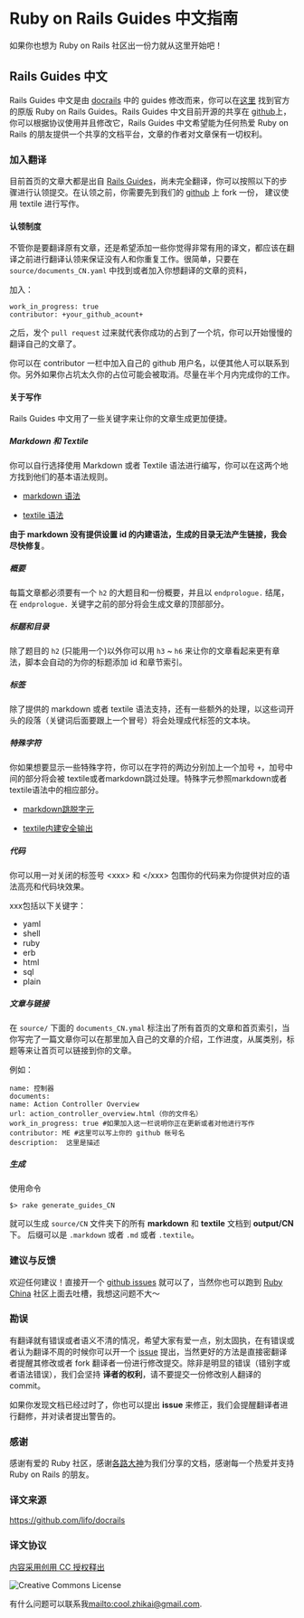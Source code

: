 # Ruby on Rails Guides 中文指南

如果你也想为 Ruby on Rails 社区出一份力就从这里开始吧！
 
## Rails Guides 中文
 
Rails Guides 中文是由 [docrails](https://github.com/lifo/docrails) 中的 guides 修改而来，你可以在[这里](http://guides.rubyonrails.org) 找到官方的原版 Ruby on Rails Guides。Rails Guides 中文目前开源的共享在 [github](https://github.com/RubyChinaTranslation/rails-guides-china)上，你可以根据协议使用并且修改它，Rails Guides 中文希望能为任何热爱 Ruby on Rails 的朋友提供一个共享的文档平台，文章的作者对文章保有一切权利。

### 加入翻译

目前首页的文章大都是出自 [Rails Guides](http://guides.rubyonrails.org)，尚未完全翻译，你可以按照以下的步骤进行认领提交。在认领之前，你需要先到我们的 [github](https://github.com/RubyChinaTranslation/rails-guides-china) 上 fork 一份， 建议使用 textile 进行写作。 

#### 认领制度

不管你是要翻译原有文章，还是希望添加一些你觉得非常有用的译文，都应该在翻译之前进行翻译认领来保证没有人和你重复工作。很简单，只要在 `source/documents_CN.yaml` 中找到或者加入你想翻译的文章的资料，

加入：

```
work_in_progress: true
contributor: +your_github_acount+
```  

之后，发个 `pull request` 过来就代表你成功的占到了一个坑，你可以开始慢慢的翻译自己的文章了。

你可以在 contributor 一栏中加入自己的 github 用户名，以便其他人可以联系到你。另外如果你占坑太久你的占位可能会被取消。尽量在半个月内完成你的工作。 

#### 关于写作

Rails Guides 中文用了一些关键字来让你的文章生成更加便捷。

##### Markdown 和 Textile

你可以自行选择使用 Markdown 或者 Textile 语法进行编写，你可以在这两个地方找到他们的基本语法规则。

* [markdown 语法](http://markdown.tw/)

* [textile 语法](http://redcloth.org/textile)

**由于 markdown 没有提供设置 id 的内建语法，生成的目录无法产生链接，我会尽快修复**。

##### 概要

每篇文章都必须要有一个 `h2` 的大题目和一份概要，并且以 `endprologue.` 结尾，在 `endprologue.` 关键字之前的部分将会生成文章的顶部部分。 

##### 标题和目录

除了题目的 `h2` (只能用一个)以外你可以用 `h3` ~ `h6` 来让你的文章看起来更有章法，脚本会自动的为你的标题添加 id 和章节索引。

##### 标签

除了提供的 markdown 或者 textile 语法支持，还有一些额外的处理，以这些词开头的段落（关键词后面要跟上一个冒号）将会处理成代标签的文本块。

##### 特殊字符

你如果想要显示一些特殊字符，你可以在字符的两边分别加上一个加号 `+`，加号中间的部分将会被 textile或者markdown跳过处理。特殊字元参照markdown或者textile语法中的相应部分。

* [markdown跳脱字元](http://markdown.tw/#backslash)

* [textile内建安全输出](http://redcloth.org/textile/html-integration-and-escapement/#no-textile)

##### 代码

你可以用一对关闭的标签号 \<xxx\> 和 \</xxx\> 包围你的代码来为你提供对应的语法高亮和代码块效果。

xxx包括以下关键字：

* yaml
* shell
* ruby
* erb
* html
* sql
* plain

##### 文章与链接

在  `source/` 下面的 `documents_CN.ymal` 标注出了所有首页的文章和首页索引，当你写完了一篇文章你可以在那里加入自己的文章的介绍，工作进度，从属类别，标题等来让首页可以链接到你的文章。

例如：

    name: 控制器
    documents:   
    name: Action Controller Overview
    url: action_controller_overview.html（你的文件名）
    work_in_progress: true #如果加入这一栏说明你正在更新或者对他进行写作
    contributor: ME #这里可以写上你的 github 帐号名	
    description:  这里是描述
     
##### 生成

使用命令 
 
`$> rake generate_guides_CN`
 

就可以生成 `source/CN` 文件夹下的所有 **markdown** 和 **textile** 文档到 **output/CN** 下。
后缀可以是 `.markdown` 或者 `.md` 或者 `.textile`。

### 建议与反馈

欢迎任何建议！直接开一个 [github issues](https://github.com/RubyChinaTranslation/rails-guides-china/issues) 就可以了，当然你也可以跑到 [Ruby China](http://ruby-china.org) 社区上面去吐槽，我想这问题不大～

### 勘误 

有翻译就有错误或者语义不清的情况，希望大家有爱一点，别太固执，在有错误或者认为翻译不周的时候你可以开一个 [issue](https://github.com/RubyChinaTranslation/rails-guides-china/issues) 提出，当然更好的方法是直接密翻译者提醒其修改或者 fork 翻译者一份进行修改提交。除非是明显的错误（错别字或者语法错误），我们会坚持 **译者的权利**，请不要提交一份修改别人翻译的 commit。 

如果你发现文档已经过时了，你也可以提出 **issue** 来修正，我们会提醒翻译者进行翻修，并对读者提出警告的。

### 感谢

感谢有爱的 Ruby 社区，感谢[各路大神](http://guides.rubyonrails.org/credits.html)为我们分享的文档，感谢每一个热爱并支持 Ruby on Rails 的朋友。

### 译文来源

https://github.com/lifo/docrails

### 译文协议

[内容采用创用 CC 授权释出](http://creativecommons.org/licenses/by-nc-sa/2.5/cn/)

![Creative Commons License](http://i.creativecommons.org/l/by-nc-sa/2.5/cn/88x31.png)

有什么问题可以联系我<mailto:cool.zhikai@gmail.com>.
